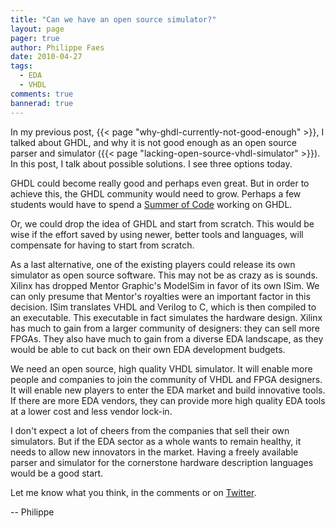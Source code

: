 ```yaml
---
title: "Can we have an open source simulator?"
layout: page 
pager: true
author: Philippe Faes
date: 2010-04-27
tags: 
  - EDA
  - VHDL
comments: true
bannerad: true
---
```


In my previous post, {{< page "why-ghdl-currently-not-good-enough" >}}, I talked about GHDL, and why it is not good enough as an open source parser and simulator ({{< page "lacking-open-source-vhdl-simulator" >}}). In this post, I talk about possible solutions. I see three options today.

GHDL could become really good and perhaps even great. But in order to achieve this, the GHDL community would need to grow. Perhaps a few students would have to spend a <a href="http://code.google.com/soc/">Summer of Code</a> working on GHDL.

Or, we could drop the idea of GHDL and start from scratch. This would be wise if the effort saved by using newer, better tools and languages, will compensate for having to start from scratch.

As a last alternative, one of the existing players could release its own simulator as open source software. This may not be as crazy as is sounds. Xilinx has dropped Mentor Graphic's ModelSim in favor of its own ISim. We can only presume that Mentor's royalties were an important factor in this decision. ISim translates VHDL and Verilog to C, which is then compiled to an executable. This executable in fact simulates the hardware design. Xilinx has much to gain from a larger community of designers: they can sell more FPGAs. They also have much to gain from a diverse EDA landscape, as they would be able to cut back on their own EDA development budgets.  

We need an open source, high quality VHDL simulator. It will enable more people and companies to join the community of VHDL and FPGA designers. It will enable new players to enter the EDA market and build innovative tools. If there are more EDA vendors, they can provide more high quality EDA tools at a lower cost and less vendor lock-in. 

I don't expect a lot of cheers from the companies that sell their own simulators. But if the EDA sector as a whole wants to remain healthy, it needs to allow new innovators in the market. Having a freely available parser and simulator for the cornerstone hardware description languages would be a good start.

Let me know what you think, in the comments or on <a href="https://twitter.com/sigasi">Twitter</a>.

-- 
Philippe
